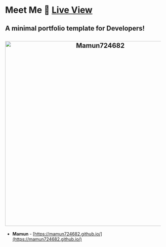 # Meet Me 👥 [Live View](https://mamun724682.github.io/)

## A minimal portfolio template for Developers!

<h2 align="center">
  <img src="https://github.com/" alt="Mamun724682" width="600px" />
  <br>
</h2>

- **Mamun** - [https://mamun724682.github.io/](https://mamun724682.github.io/)